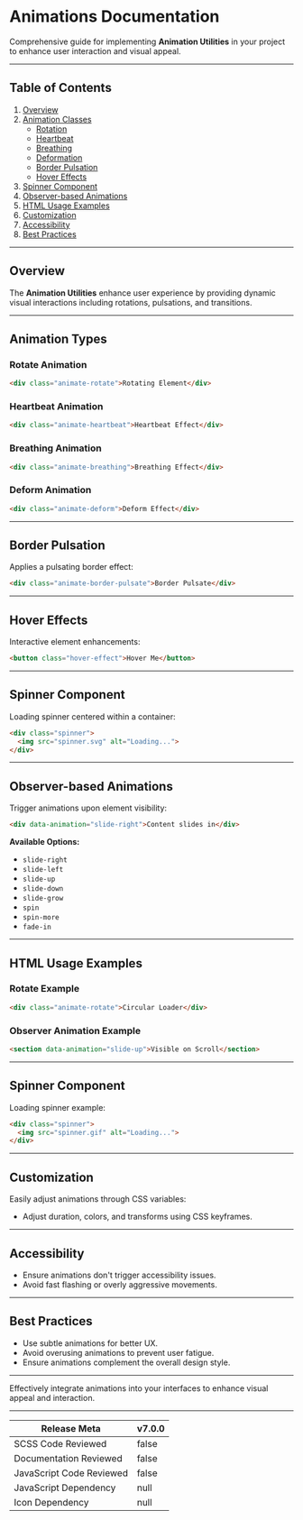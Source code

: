 # Animations Documentation

Comprehensive guide for implementing **Animation Utilities** in your project to enhance user interaction and visual appeal.

---

## Table of Contents

1. [Overview](#overview)
2. [Animation Classes](#animation-classes)
    - [Rotation](#rotation-animations)
    - [Heartbeat](#heartbeat-animation)
    - [Breathing](#breathing-animation)
    - [Deformation](#deform-animation)
    - [Border Pulsation](#border-pulsation)
    - [Hover Effects](#hover-effects)
3. [Spinner Component](#spinner-component)
4. [Observer-based Animations](#observer-based-animations)
5. [HTML Usage Examples](#html-usage-examples)
6. [Customization](#customization)
7. [Accessibility](#accessibility)
8. [Best Practices](#best-practices)

---

## Overview

The **Animation Utilities** enhance user experience by providing dynamic visual interactions including rotations, pulsations, and transitions.

---

## Animation Types

### Rotate Animation

```html
<div class="animate-rotate">Rotating Element</div>
```

### Heartbeat Animation

```html
<div class="animate-heartbeat">Heartbeat Effect</div>
```

### Breathing Animation

```html
<div class="animate-breathing">Breathing Effect</div>
```

### Deform Animation

```html
<div class="animate-deform">Deform Effect</div>
```

---

## Border Pulsation

Applies a pulsating border effect:

```html
<div class="animate-border-pulsate">Border Pulsate</div>
```

---

## Hover Effects

Interactive element enhancements:

```html
<button class="hover-effect">Hover Me</button>
```

---

## Spinner Component

Loading spinner centered within a container:

```html
<div class="spinner">
  <img src="spinner.svg" alt="Loading...">
</div>
```

---

## Observer-based Animations

Trigger animations upon element visibility:

```html
<div data-animation="slide-right">Content slides in</div>
```

**Available Options:**

- `slide-right`
- `slide-left`
- `slide-up`
- `slide-down`
- `slide-grow`
- `spin`
- `spin-more`
- `fade-in`

---

## HTML Usage Examples

### Rotate Example

```html
<div class="animate-rotate">Circular Loader</div>
```

### Observer Animation Example

```html
<section data-animation="slide-up">Visible on Scroll</section>
```

---

## Spinner Component

Loading spinner example:

```html
<div class="spinner">
  <img src="spinner.gif" alt="Loading...">
</div>
```

---

## Customization

Easily adjust animations through CSS variables:

- Adjust duration, colors, and transforms using CSS keyframes.

---

## Accessibility

- Ensure animations don't trigger accessibility issues.
- Avoid fast flashing or overly aggressive movements.

---

## Best Practices

- Use subtle animations for better UX.
- Avoid overusing animations to prevent user fatigue.
- Ensure animations complement the overall design style.

---

Effectively integrate animations into your interfaces to enhance visual appeal and interaction.

---

| Release Meta             | v7.0.0 |
| ------------------------ | ------ |
| SCSS Code Reviewed       | false  |
| Documentation Reviewed   | false  |
| JavaScript Code Reviewed | false  |
| JavaScript Dependency    | null   | 
| Icon Dependency          | null   |
